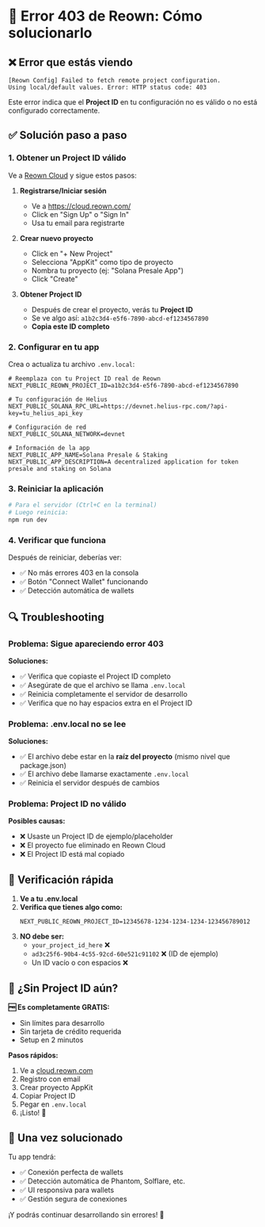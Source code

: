 # 🔧 Error 403 de Reown: Cómo solucionarlo

## ❌ **Error que estás viendo**

```
[Reown Config] Failed to fetch remote project configuration. 
Using local/default values. Error: HTTP status code: 403
```

Este error indica que el **Project ID** en tu configuración no es válido o no está configurado correctamente.

## ✅ **Solución paso a paso**

### 1. **Obtener un Project ID válido**

Ve a [Reown Cloud](https://cloud.reown.com/) y sigue estos pasos:

1. **Registrarse/Iniciar sesión**
   - Ve a https://cloud.reown.com/
   - Click en "Sign Up" o "Sign In"
   - Usa tu email para registrarte

2. **Crear nuevo proyecto**
   - Click en "+ New Project"
   - Selecciona "AppKit" como tipo de proyecto
   - Nombra tu proyecto (ej: "Solana Presale App")
   - Click "Create"

3. **Obtener Project ID**
   - Después de crear el proyecto, verás tu **Project ID**
   - Se ve algo así: `a1b2c3d4-e5f6-7890-abcd-ef1234567890`
   - **Copia este ID completo**

### 2. **Configurar en tu app**

Crea o actualiza tu archivo `.env.local`:

```env
# Reemplaza con tu Project ID real de Reown
NEXT_PUBLIC_REOWN_PROJECT_ID=a1b2c3d4-e5f6-7890-abcd-ef1234567890

# Tu configuración de Helius
NEXT_PUBLIC_SOLANA_RPC_URL=https://devnet.helius-rpc.com/?api-key=tu_helius_api_key

# Configuración de red
NEXT_PUBLIC_SOLANA_NETWORK=devnet

# Información de la app
NEXT_PUBLIC_APP_NAME=Solana Presale & Staking
NEXT_PUBLIC_APP_DESCRIPTION=A decentralized application for token presale and staking on Solana
```

### 3. **Reiniciar la aplicación**

```bash
# Para el servidor (Ctrl+C en la terminal)
# Luego reinicia:
npm run dev
```

### 4. **Verificar que funciona**

Después de reiniciar, deberías ver:
- ✅ No más errores 403 en la consola
- ✅ Botón "Connect Wallet" funcionando
- ✅ Detección automática de wallets

## 🔍 **Troubleshooting**

### **Problema: Sigue apareciendo error 403**
**Soluciones:**
- ✅ Verifica que copiaste el Project ID completo
- ✅ Asegúrate de que el archivo se llama `.env.local`
- ✅ Reinicia completamente el servidor de desarrollo
- ✅ Verifica que no hay espacios extra en el Project ID

### **Problema: .env.local no se lee**
**Soluciones:**
- ✅ El archivo debe estar en la **raíz del proyecto** (mismo nivel que package.json)
- ✅ El archivo debe llamarse exactamente `.env.local`
- ✅ Reinicia el servidor después de cambios

### **Problema: Project ID no válido**
**Posibles causas:**
- ❌ Usaste un Project ID de ejemplo/placeholder
- ❌ El proyecto fue eliminado en Reown Cloud
- ❌ El Project ID está mal copiado

## 📱 **Verificación rápida**

1. **Ve a tu .env.local**
2. **Verifica que tienes algo como:**
   ```env
   NEXT_PUBLIC_REOWN_PROJECT_ID=12345678-1234-1234-1234-123456789012
   ```
3. **NO debe ser:**
   - `your_project_id_here` ❌
   - `ad3c25f6-90b4-4c55-92cd-60e521c91102` ❌ (ID de ejemplo)
   - Un ID vacío o con espacios ❌

## 🎯 **¿Sin Project ID aún?**

**🆓 Es completamente GRATIS:**
- Sin límites para desarrollo
- Sin tarjeta de crédito requerida
- Setup en 2 minutos

**Pasos rápidos:**
1. Ve a [cloud.reown.com](https://cloud.reown.com/)
2. Registro con email
3. Crear proyecto AppKit
4. Copiar Project ID
5. Pegar en `.env.local`
6. ¡Listo! 🎉

## 🚀 **Una vez solucionado**

Tu app tendrá:
- ✅ Conexión perfecta de wallets
- ✅ Detección automática de Phantom, Solflare, etc.
- ✅ UI responsiva para wallets
- ✅ Gestión segura de conexiones

¡Y podrás continuar desarrollando sin errores! 💪
